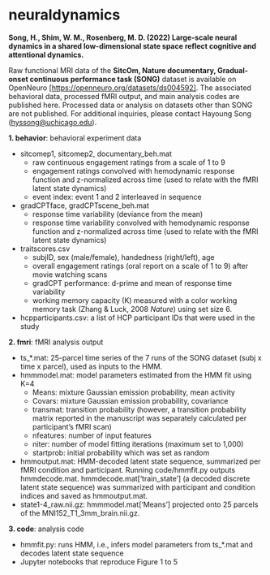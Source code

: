 # neuraldynamics

**Song, H., Shim, W. M., Rosenberg, M. D. (2022) Large-scale neural dynamics in a shared low-dimensional state space reflect cognitive and attentional dynamics.**

Raw functional MRI data of the **SitcOm, Nature documentary, Gradual-onset continuous performance task (SONG)** dataset is available on OpenNeuro [https://openneuro.org/datasets/ds004592]. The associated behavioral data, processed fMRI output, and main analysis codes are published here. Processed data or analysis on datasets other than SONG are not published. For additional inquiries, please contact Hayoung Song (hyssong@uchicago.edu).

**1. behavior**: behavioral experiment data
  - sitcomep1, sitcomep2, documentary_beh.mat
    - raw continuous engagement ratings from a scale of 1 to 9
    - engagement ratings convolved with hemodynamic response function and z-normalized across time (used to relate with the fMRI latent state dynamics)
    - event index: event 1 and 2 interleaved in sequence
  - gradCPTface, gradCPTscene_beh.mat
    - response time variability (deviance from the mean)
    - response time variability convolved with hemodynamic response function and z-normalized across time (used to relate with the fMRI latent state dynamics)
  - traitscores.csv
    - subjID, sex (male/female), handedness (right/left), age
    - overall engagement ratings (oral report on a scale of 1 to 9) after movie watching scans
    - gradCPT performance: d-prime and mean of response time variability
    - working memory capacity (K) measured with a color working memory task (Zhang & Luck, 2008 *Nature*) using set size 6.
  - hcpparticipants.csv: a list of HCP participant IDs that were used in the study

**2. fmri**: fMRI analysis output
  - ts_*.mat: 25-parcel time series of the 7 runs of the SONG dataset (subj x time x parcel), used as inputs to the HMM.
  - hmmmodel.mat: model parameters estimated from the HMM fit using K=4
    - Means: mixture Gaussian emission probability, mean activity 
    - Covars: mixture Gaussian emission probability, covariance
    - transmat: transition probability (however, a transition probability matrix reported in the manuscript was separately calculated per participant’s fMRI scan)
    - nfeatures: number of input features
    - niter: number of model fitting iterations (maximum set to 1,000)
    - startprob: initial probability which was set as random 
  - hmmoutput.mat: HMM-decoded latent state sequence, summarized per fMRI condition and participant. Running code/hmmfit.py outputs hmmdecode.mat. hmmdecode.mat[‘train_state’] (a decoded discrete latent state sequence) was summarized with participant and condition indices and saved as hmmoutput.mat.
  - state1-4_raw.nii.gz: hmmmodel.mat[‘Means’] projected onto 25 parcels of the MNI152_T1_3mm_brain.nii.gz.

**3. code**: analysis code
  - hmmfit.py: runs HMM, i.e., infers model parameters from ts_*.mat and decodes latent state sequence
  - Jupyter notebooks that reproduce Figure 1 to 5
